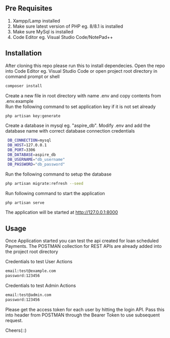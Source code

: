 ## Pre Requisites
1. Xampp/Lamp installed
2. Make sure latest version of PHP eg.  8/8.1 is installed 
3. Make sure MySql is installed
4. Code Editor eg. Visual Studio Code/NotePad++

## Installation
After cloning this repo please run this to install dependecies. Open the repo into Code Editor eg. Visual Studio Code or open project root directory in command prompt or shell 

   ```bash
   composer install
   ```
Create a new file in root directory with name .env and copy contents from .env.example   
Run the following command to set application key if it is not set already
   ```bash
   php artisan key:generate
   ```

Create a database in mysql eg. "aspire_db".
Modify .env and add the database name with correct database connection credentials
   ```bash
    DB_CONNECTION=mysql
    DB_HOST=127.0.0.1
    DB_PORT=3306
    DB_DATABASE=aspire_db
    DB_USERNAME="db_username"
    DB_PASSWORD="db_password"
   ```

Run the following command to setup the database
   ```bash
   php artisan migrate:refresh --seed
   ```

Run following command to start the application
   ```bash
   php artisan serve
   ```
The application will be started at http://127.0.0.1:8000 

## Usage
Once Application started you can test the api created for loan scheduled Payments. The POSTMAN collection for REST APIs are already added into the project root directory

Credentials to test User Actions
   ```bash
   email:test@example.com
   password:123456
   ```

Credentials to test Admin Actions
   ```bash
   email:test@admin.com
   password:123456
   ```

Please get the access token for each user by hitting the login API.  Pass this into header from POSTMAN through the Bearer Token to use subsequent request. 

Cheers(::)
